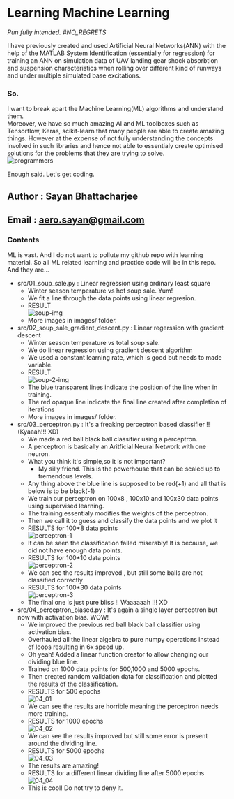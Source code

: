# Learning Machine Learning
<i>Pun fully intended. #NO_REGRETS  </i></br>

I have previously created and used Artificial Neural Networks(ANN) with the help
of the MATLAB System Identification (essentially for regression) for
training an ANN on simulation data of UAV landing gear shock absorbtion and
suspension characteristics when rolling over different kind of runways and under
multiple simulated base excitations.

### So.
I want to break apart the Machine Learning(ML) algorithms and understand them.</br>
Moreover, we have so much amazing AI and ML toolboxes such as Tensorflow, Keras,
scikit-learn that many people are able to create amazing things. However at the
expense of not fully understanding the concepts involved in such libraries and
hence not able to essentialy create optimised solutions for the problems that
they are trying to solve.</br>
![programmers](memes/programmers.png)

Enough said. Let's get coding.



## Author : Sayan Bhattacharjee
## Email  : aero.sayan@gmail.com

### Contents
ML is vast. And I do not want to pollute my github repo with learning material.
So all ML related learning and practice code will be in this repo.
And they are...
+ src/01_soup_sale.py : Linear regression using ordinary least square
	- Winter season temperature vs hot soup sale. Yum!
	- We fit a line through the data points using linear regresion.
	- RESULT </br> ![soup-img](images/01_soup_sale_05.JPG)
	- More images in images/ folder.
+ src/02_soup_sale_gradient_descent.py : Linear regerssion with gradient descent
	- Winter season temperature vs total soup sale.
	- We do linear regression using gradient descent algorithm
	- We used a constant learning rate, which is good but needs to made variable.
	- RESULT </br> ![soup-2-img](images/02_soup_sale_gradient_descent_01.JPG)
	- The blue transparent lines indicate the position of the line when in training.
	- The red opaque line indicate the final line created after completion of iterations
	- More images in images/ folder.
+ src/03_perceptron.py : It's a freaking perceptron based classifier !! (Kyaaah!!! XD)
	- We made a red ball black ball classifier using a perceptron.
	- A perceptron is basically an Aritficial Neural Network with one neuron.
	- What you think it's simple,so it is not important?
		- My silly friend. This is the powerhouse that can be scaled up to tremendous levels.
	- Any thing above the blue line is supposed to be red(+1) and all that is below is to be black(-1)
	- We train our perceptron on 100x8 , 100x10 and 100x30 data points using supervised learning.
	- The training essentialy modifies the weights of the perceptron.
	- Then we call it to guess and classify the data points and we plot it
	- RESULTS for 100*8 data points </br> ![perceptron-1](images/03_perceptron_01_100x8_nodes.JPG)
	- It can be seen the classification failed miserably! It is because, we did not have enough data points.
	- RESULTS for 100*10 data points </br> ![perceptron-2](images/03_perceptron_02_100x10_nodes.JPG)
	- We can see the results improved , but still some balls are not classified correctly
	- RESULTS for 100*30 data points </br> ![perceptron-3](images/03_perceptron_03_100x30_nodes.JPG)
	- The final one is just pure bliss !! Waaaaaah !!! XD
+ src/04_perceptron_biased.py : It's again a single layer perceptron but now with activation bias. WOW!
	- We improved the previous red ball black ball classifier using activation bias.
	- Overhauled all the linear algebra to pure numpy operations instead of loops resulting in 6x speed up.
	- Oh yeah! Added a linear function creator to allow changing our dividing blue line.
	- Trained on 1000 data points for 500,1000 and 5000 epochs.
	- Then created random validation data for classification and plotted the results of the classification.
	- RESULTS for 500 epochs </br> ![04_01](images/04_perceptron_biased_01_1000_nodes_500_epoch.JPG)
	- We can see the results are horrible meaning the perceptron needs more training.
	- RESULTS for 1000 epochs </br> ![04_02](images/04_perceptron_biased_02_1000_nodes_1000_epoch.JPG)
	- We can see the results improved but still some error is present around the dividing line.
	- RESULTS for 5000 epochs </br> ![04_03](images/04_perceptron_biased_03_1000_nodes_5000_epoch.JPG)
	- The results are amazing!
	- RESULTS for a different linear dividing line after 5000 epochs</br> ![04_04](images/04_perceptron_biased_04_1000_nodes_5000_epoch.JPG)
	- This is cool! Do not try to deny it.
